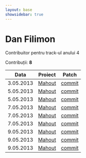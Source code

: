 ```yaml
---
layout: base
showsidebar: true
---
```


# Dan Filimon

Contribuitor pentru track-ul anului 4

Contribuții: **8**

|Data |Proiect | Patch |
|-----|--------|-------|
|3.05.2013|[Mahout][mahout]|[commit](https://github.com/apache/mahout/commit/bc1b16df8f8a82ab2e80282b248d029e49f49a86)|
|5.05.2013|[Mahout][mahout]|[commit](https://github.com/apache/mahout/commit/eb1b627bd641d10e6878ee470d4c526625b08174)|
|5.05.2013|[Mahout][mahout]|[commit](https://github.com/apache/mahout/commit/b060663fb6c675e30304bd8380bd342bf565c501)|
|7.05.2013|[Mahout][mahout]|[commit](https://github.com/apache/mahout/commit/5f859ab6646c2d3f0eb34b6bbd7b9e37064cda76)|
|7.05.2013|[Mahout][mahout]|[commit](https://github.com/apache/mahout/commit/bf82164c28244ca857ff7a9bc2ed93ad2e45c537)|
|7.05.2013|[Mahout][mahout]|[commit](https://github.com/apache/mahout/commit/221b59509527fae2edb02f5857d947a1aad15bd8)|
|9.05.2013|[Mahout][mahout]|[commit](https://github.com/apache/mahout/commit/873e3a05ce24e7e4f976ea679325f58712170130)|
|9.05.2013|[Mahout][mahout]|[commit](https://reviews.apache.org/r/10194/)|
|9.05.2013|[Mahout][mahout]|[commit](https://reviews.apache.org/r/10193/)|

[mahout]: http://mahout.apache.org/ "Mahout"
